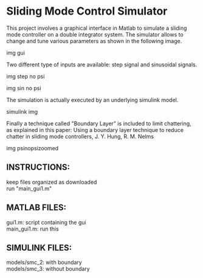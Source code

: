 # Sliding Mode Control Simulator  
  
This project involves a graphical interface in Matlab to simulate a sliding mode controller on a double integrator system.
The simulator allows to change and tune various parameters as shown in the following image.

img gui

Two different type of inputs are available: step signal and sinusoidal signals.

img step no psi

img sin no psi

The simulation is actually executed by an underlying simulink model.

simulink img

Finally a technique called "Boundary Layer" is included to limit chattering, as explained in this paper: Using a boundary layer technique to reduce chatter in sliding mode controllers, J. Y. Hung, R. M. Nelms

img psinopsizoomed

## INSTRUCTIONS:  
keep files organized as downloaded  
run "main_gui1.m"  
 
## MATLAB FILES:  
gui1.m: script containing the gui  
main_gui1.m: run this  
  
## SIMULINK FILES:  
models/smc_2: with boundary  
models/smc_3: without boundary  
